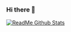 ### Hi there 👋

<!--
**otaviopato/otaviopato** is a ✨ _special_ ✨ repository because its `README.md` (this file) appears on your GitHub profile.

Here are some ideas to get you started:

- 🔭 I’m currently working on ...
- 🌱 I’m currently learning ...
- 👯 I’m looking to collaborate on ...
- 🤔 I’m looking for help with ...
- 💬 Ask me about ...
- 📫 How to reach me: ...
- 😄 Pronouns: ...
- ⚡ Fun fact: ...
-->
[![ReadMe Github Stats](https://github-readme-stats.vercel.app/api?username=otaviopato&show_icons=true&title_color=00a83b&theme=tokyonight)](https://github.com/anuraghazra/github-readme-stats)





